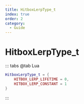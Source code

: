 ```yaml
---
title: HitboxLerpType_t
index: true
order: 2
category:
  - Guide
---
```


# HitboxLerpType_t
::: tabs
@tab Lua
```lua
HitboxLerpType_t = {
    HITBOX_LERP_LIFETIME = 0,
    HITBOX_LERP_CONSTANT = 1
}
```
:::
